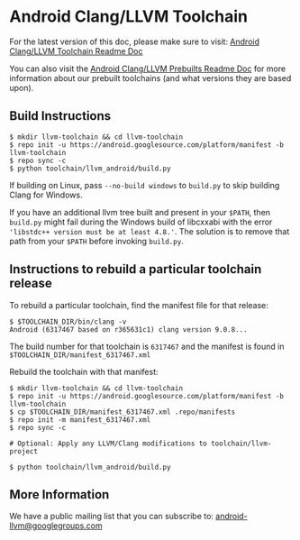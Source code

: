 Android Clang/LLVM Toolchain
============================

For the latest version of this doc, please make sure to visit:
[Android Clang/LLVM Toolchain Readme Doc](https://android.googlesource.com/toolchain/llvm_android/+/master/README.md)

You can also visit the
[Android Clang/LLVM Prebuilts Readme Doc](https://android.googlesource.com/platform/prebuilts/clang/host/linux-x86/+/master/README.md)
for more information about our prebuilt toolchains (and what versions they are based upon).

Build Instructions
------------------

```
$ mkdir llvm-toolchain && cd llvm-toolchain
$ repo init -u https://android.googlesource.com/platform/manifest -b llvm-toolchain
$ repo sync -c
$ python toolchain/llvm_android/build.py
```

If building on Linux, pass `--no-build windows` to `build.py` to skip
building Clang for Windows.

If you have an additional llvm tree built and present in your `$PATH`, then
`build.py` might fail during the Windows build of libcxxabi with the error
`'libstdc++ version must be at least 4.8.'`. The solution is to remove that
path from your `$PATH` before invoking `build.py`.


Instructions to rebuild a particular toolchain release
------------------------------------------------------

To rebuild a particular toolchain, find the manifest file for that release:

```
$ $TOOLCHAIN_DIR/bin/clang -v
Android (6317467 based on r365631c1) clang version 9.0.8...
```

The build number for that toolchain is `6317467` and the manifest is found in
`$TOOLCHAIN_DIR/manifest_6317467.xml`

Rebuild the toolchain with that manifest:

```
$ mkdir llvm-toolchain && cd llvm-toolchain
$ repo init -u https://android.googlesource.com/platform/manifest -b llvm-toolchain
$ cp $TOOLCHAIN_DIR/manifest_6317467.xml .repo/manifests
$ repo init -m manifest_6317467.xml
$ repo sync -c

# Optional: Apply any LLVM/Clang modifications to toolchain/llvm-project

$ python toolchain/llvm_android/build.py
```

More Information
----------------

We have a public mailing list that you can subscribe to:
[android-llvm@googlegroups.com](https://groups.google.com/forum/#!forum/android-llvm)


